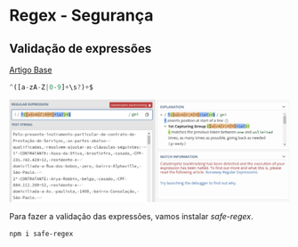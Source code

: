 # Regex - Segurança

## Validação de expressões

[Artigo Base](https://lirantal.medium.com/node-js-pitfalls-how-a-regex-can-bring-your-system-down-cbf1dc6c4e02)

```javascript
^([a-zA-Z|0-9]+\s?)+$
```

![Exemplo de regex](./img/01.png "Exemplo de regex")

Para fazer a validação das expressões, vamos instalar _safe-regex_.

```bash
npm i safe-regex
```

